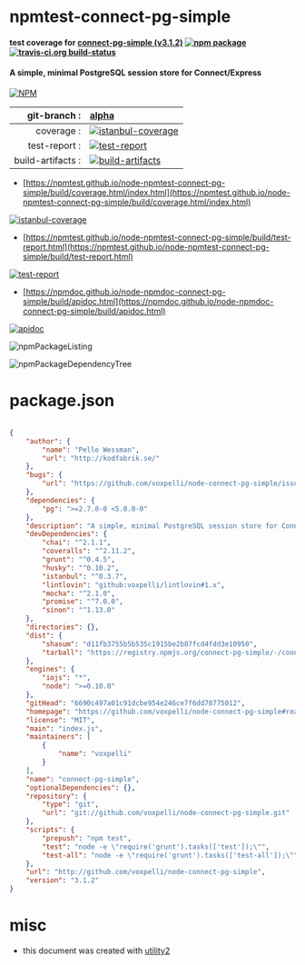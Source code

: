 # npmtest-connect-pg-simple

#### test coverage for  [connect-pg-simple (v3.1.2)](https://github.com/voxpelli/node-connect-pg-simple#readme)  [![npm package](https://img.shields.io/npm/v/npmtest-connect-pg-simple.svg?style=flat-square)](https://www.npmjs.org/package/npmtest-connect-pg-simple) [![travis-ci.org build-status](https://api.travis-ci.org/npmtest/node-npmtest-connect-pg-simple.svg)](https://travis-ci.org/npmtest/node-npmtest-connect-pg-simple)

#### A simple, minimal PostgreSQL session store for Connect/Express

[![NPM](https://nodei.co/npm/connect-pg-simple.png?downloads=true&downloadRank=true&stars=true)](https://www.npmjs.com/package/connect-pg-simple)

| git-branch : | [alpha](https://github.com/npmtest/node-npmtest-connect-pg-simple/tree/alpha)|
|--:|:--|
| coverage : | [![istanbul-coverage](https://npmtest.github.io/node-npmtest-connect-pg-simple/build/coverage.badge.svg)](https://npmtest.github.io/node-npmtest-connect-pg-simple/build/coverage.html/index.html)|
| test-report : | [![test-report](https://npmtest.github.io/node-npmtest-connect-pg-simple/build/test-report.badge.svg)](https://npmtest.github.io/node-npmtest-connect-pg-simple/build/test-report.html)|
| build-artifacts : | [![build-artifacts](https://npmtest.github.io/node-npmtest-connect-pg-simple/glyphicons_144_folder_open.png)](https://github.com/npmtest/node-npmtest-connect-pg-simple/tree/gh-pages/build)|

- [https://npmtest.github.io/node-npmtest-connect-pg-simple/build/coverage.html/index.html](https://npmtest.github.io/node-npmtest-connect-pg-simple/build/coverage.html/index.html)

[![istanbul-coverage](https://npmtest.github.io/node-npmtest-connect-pg-simple/build/screenCapture.buildCi.browser.%252Ftmp%252Fbuild%252Fcoverage.lib.html.png)](https://npmtest.github.io/node-npmtest-connect-pg-simple/build/coverage.html/index.html)

- [https://npmtest.github.io/node-npmtest-connect-pg-simple/build/test-report.html](https://npmtest.github.io/node-npmtest-connect-pg-simple/build/test-report.html)

[![test-report](https://npmtest.github.io/node-npmtest-connect-pg-simple/build/screenCapture.buildCi.browser.%252Ftmp%252Fbuild%252Ftest-report.html.png)](https://npmtest.github.io/node-npmtest-connect-pg-simple/build/test-report.html)

- [https://npmdoc.github.io/node-npmdoc-connect-pg-simple/build/apidoc.html](https://npmdoc.github.io/node-npmdoc-connect-pg-simple/build/apidoc.html)

[![apidoc](https://npmdoc.github.io/node-npmdoc-connect-pg-simple/build/screenCapture.buildCi.browser.%252Ftmp%252Fbuild%252Fapidoc.html.png)](https://npmdoc.github.io/node-npmdoc-connect-pg-simple/build/apidoc.html)

![npmPackageListing](https://npmtest.github.io/node-npmtest-connect-pg-simple/build/screenCapture.npmPackageListing.svg)

![npmPackageDependencyTree](https://npmtest.github.io/node-npmtest-connect-pg-simple/build/screenCapture.npmPackageDependencyTree.svg)



# package.json

```json

{
    "author": {
        "name": "Pelle Wessman",
        "url": "http://kodfabrik.se/"
    },
    "bugs": {
        "url": "https://github.com/voxpelli/node-connect-pg-simple/issues"
    },
    "dependencies": {
        "pg": ">=2.7.0-0 <5.0.0-0"
    },
    "description": "A simple, minimal PostgreSQL session store for Connect/Express",
    "devDependencies": {
        "chai": "^2.1.1",
        "coveralls": "^2.11.2",
        "grunt": "^0.4.5",
        "husky": "^0.10.2",
        "istanbul": "^0.3.7",
        "lintlovin": "github:voxpelli/lintlovin#1.x",
        "mocha": "^2.1.0",
        "promise": "^7.0.0",
        "sinon": "^1.13.0"
    },
    "directories": {},
    "dist": {
        "shasum": "d11fb3755b5b535c1915be2b87fcd4fdd3e10950",
        "tarball": "https://registry.npmjs.org/connect-pg-simple/-/connect-pg-simple-3.1.2.tgz"
    },
    "engines": {
        "iojs": "*",
        "node": ">=0.10.0"
    },
    "gitHead": "6690c497a01c91dcbe954e246ce7f6dd78775012",
    "homepage": "https://github.com/voxpelli/node-connect-pg-simple#readme",
    "license": "MIT",
    "main": "index.js",
    "maintainers": [
        {
            "name": "voxpelli"
        }
    ],
    "name": "connect-pg-simple",
    "optionalDependencies": {},
    "repository": {
        "type": "git",
        "url": "git://github.com/voxpelli/node-connect-pg-simple.git"
    },
    "scripts": {
        "prepush": "npm test",
        "test": "node -e \"require('grunt').tasks(['test']);\"",
        "test-all": "node -e \"require('grunt').tasks(['test-all']);\""
    },
    "url": "http://github.com/voxpelli/node-connect-pg-simple",
    "version": "3.1.2"
}
```



# misc
- this document was created with [utility2](https://github.com/kaizhu256/node-utility2)
